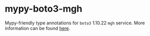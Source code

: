 # mypy-boto3-mgh

Mypy-friendly type annotations for `boto3` 1.10.22 `mgh` service.
More information can be found [here](https://github.com/vemel/mypy_boto3).